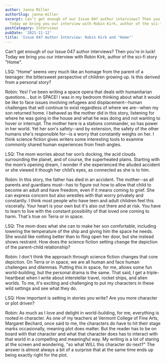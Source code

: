 ```yaml
---
author: Janna Miller
authorSlug: janna-miller
excerpt: Can't get enough of our Issue 047 author interviews? Then you're in luck!
  Today we bring you our interview with Robin Kirk, author of the sci-fi story "Home"...
postCategory: Interviews
pubDate: '2021-11-12'
title: 'Issue 047 Author Interview: Robin Kirk and "Home"'
---
```

Can't get enough of our Issue 047 author interviews? Then you're in luck! Today we bring you our interview with Robin Kirk, author of the sci-fi story "Home".

LSQ: “Home” seems very much like an homage from the parent of a teenager: the bittersweet perspective of children growing up. Is this derived from a personal story?

Robin: Yes! I've been writing a space opera that deals with humanitarian questions... but in SPACE! I was in my bedroom thinking about what it would be like to face issues involving refugees and displacement--human challenges that will continue to exist regardless of where we are--when my son returned home. I behaved as the mother did in this story, listening for where he was going in the house and what he was doing and not wanting to hover or interrupt. The mother here is a stations commander, so has power in her world. Yet her son's safety--and by extension, the safety of the other humans she's responsible for--is a worry that constantly weighs on her. I think science fiction gives writers some interesting tools to examine commonly shared human experiences from fresh angles.

LSQ: The mom worries about her son’s docking, the acid clouds surrounding the planet, and of course, the superheated plains. Starting with the mom’s opening dream, I wonder if she experienced the alluded accident or she viewed it though her child’s eyes, as connected as she is to him.

Robin: In this story, the father has died in an accident. The mother--as all parents and guardians must--has to figure out how to allow that child to become an adult and have freedom, even if it means coming to grief. She can express concern but also wrestles with that worry privately and constantly. I think most people who have teen and adult children feel this viscerally. Your heart is your own but it's also out there and at risk. You have to learn to live with the constant possibility of that loved one coming to harm. That's true on Terra or in space.

LSQ: The mom does what she can to make her son comfortable, including lowering the temperature of the ship and giving him the space he needs. She would like nothing better than to fling open her door, but she instead shows restraint. How does the science fiction setting change the depiction of the parent-child relationship?

Robin: I don't think the approach through science fiction changes that core depiction. On Terra or in space, we are all human and face human challenges and dilemmas. Putting this in space, for me, allows some fun world-building, but the personal drama is the same. That said, I get a triple-heartbeat when I write about interstellar travel, rocket ships, and alien worlds. To me, it's exciting and challenging to put my characters in these wild settings and see what they do.

LSQ: How important is setting in stories you write? Are you more character or plot driven?

Robin: As much as I love and delight in world-building, for me, everything is rooted in character. As one of my teachers at Vermont College of Fine Arts, Margaret Bechard, once said to me, the characters do have to hit their stage marks occasionally, meaning plot does matter. But the reader has to be on board with that character and what that character does has to interact with that world in a compelling and meaningful way. My writing is a lot of staring at the screen and wondering, "so what WILL this character do next?" The answer is almost always a bit of a surprise that at the same time ends up being exactly right for the plot.